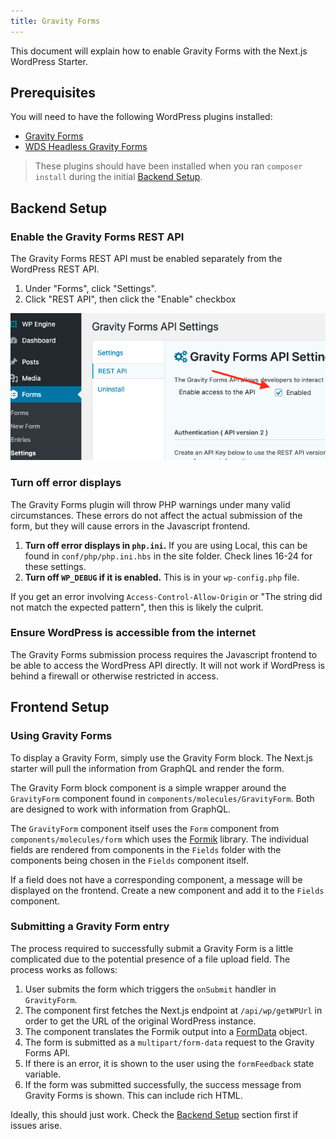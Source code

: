 ```yaml
---
title: Gravity Forms
---
```


This document will explain how to enable Gravity Forms with the Next.js WordPress Starter.

## Prerequisites

You will need to have the following WordPress plugins installed:

- [Gravity Forms](https://www.gravityforms.com/)
- [WDS Headless Gravity Forms](https://packagist.org/packages/webdevstudios/wds-headless-gravityforms)

> These plugins should have been installed when you ran `composer install` during the initial [Backend Setup](/docs/backend#step-2-install-theme-and-plugins).

## Backend Setup

### Enable the Gravity Forms REST API

The Gravity Forms REST API must be enabled separately from the WordPress REST API.

1. Under "Forms", click "Settings".
2. Click "REST API", then click the "Enable" checkbox

![screenshot](/img/screenshot-setup-gravity-forms.png)

### Turn off error displays

The Gravity Forms plugin will throw PHP warnings under many valid circumstances. These errors do not affect the actual submission of the form, but they will cause errors in the Javascript frontend.

1. **Turn off error displays in `php.ini`.** If you are using Local, this can be found in `conf/php/php.ini.hbs` in the site folder. Check lines 16-24 for these settings.
2. **Turn off `WP_DEBUG` if it is enabled.** This is in your `wp-config.php` file.

If you get an error involving `Access-Control-Allow-Origin` or "The string did not match the expected pattern", then this is likely the culprit.

### Ensure WordPress is accessible from the internet

The Gravity Forms submission process requires the Javascript frontend to be able to access the WordPress API directly. It will not work if WordPress is behind a firewall or otherwise restricted in access.

## Frontend Setup

### Using Gravity Forms

To display a Gravity Form, simply use the Gravity Form block. The Next.js starter will pull the information from GraphQL and render the form.

The Gravity Form block component is a simple wrapper around the `GravityForm` component found in `components/molecules/GravityForm`. Both are designed to work with information from GraphQL.

The `GravityForm` component itself uses the `Form` component from `components/molecules/form` which uses the [Formik] library. The individual fields are rendered from components in the `Fields` folder with the components being chosen in the `Fields` component itself.

[formik]: https://formik.org/docs/overview

If a field does not have a corresponding component, a message will be displayed on the frontend. Create a new component and add it to the `Fields` component.

### Submitting a Gravity Form entry

The process required to successfully submit a Gravity Form is a little complicated due to the potential presence of a file upload field. The process works as follows:

1. User submits the form which triggers the `onSubmit` handler in `GravityForm`.
2. The component first fetches the Next.js endpoint at `/api/wp/getWPUrl` in order to get the URL of the original WordPress instance.
3. The component translates the Formik output into a [FormData] object.
4. The form is submitted as a `multipart/form-data` request to the Gravity Forms API.
5. If there is an error, it is shown to the user using the `formFeedback` state variable.
6. If the form was submitted successfully, the success message from Gravity Forms is shown. This can include rich HTML.

[formdata]: https://developer.mozilla.org/en-US/docs/Web/API/FormData

Ideally, this should just work. Check the [Backend Setup](/docs/backend) section first
if issues arise.
